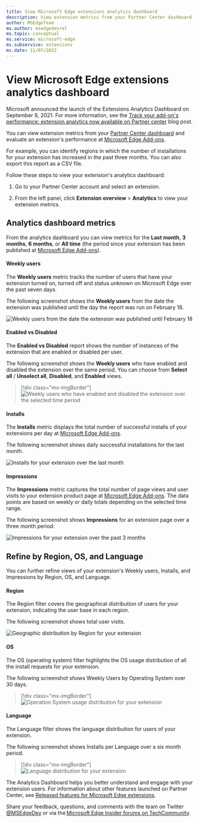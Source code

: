 ```yaml
---
title: View Microsoft Edge extensions analytics dashboard
description: View extension metrics from your Partner Center dashboard and evaluate an extension's performance at Microsoft Edge Add-ons.
author: MSEdgeTeam
ms.author: msedgedevrel
ms.topic: conceptual
ms.service: microsoft-edge
ms.subservice: extensions
ms.date: 11/07/2022
---
```

# View Microsoft Edge extensions analytics dashboard

Microsoft announced the launch of the Extensions Analytics Dashboard on September 8, 2021. For more information, see the [Track your add-on's performance: extension analytics now available on Partner center](https://techcommunity.microsoft.com/t5/articles/track-your-add-on-s-performance-extension-analytics-now/m-p/2733351) blog post.

You can view extension metrics from your [Partner Center dashboard](https://partner.microsoft.com/dashboard/microsoftedge/overview) and evaluate an extension's performance at [Microsoft Edge Add-ons](https://microsoftedge.microsoft.com/addons/).

For example, you can identify regions in which the number of installations for your extension has increased in the past three months. You can also export this report as a CSV file.

Follow these steps to view your extension's analytics dashboard:  

1. Go to your Partner Center account and select an extension.

1. From the left panel, click **Extension overview** > **Analytics** to view your extension metrics.


<!-- ====================================================================== -->
## Analytics dashboard metrics

From the analytics dashboard you can view metrics for the **Last month**, **3 months**, **6 months**, or **All time** (the period since your extension has been published at [Microsoft Edge Add-ons](https://microsoftedge.microsoft.com/addons/)).


<!-- ------------------------------ -->
#### Weekly users

The **Weekly users** metric tracks the number of users that have your extension turned on, turned off and status unknown on Microsoft Edge over the past seven days.

The following screenshot shows the **Weekly users** from the date the extension was published until the day the report was run on February 18.

![Weekly users from the date the extension was published until February 18](./extensions-analytics-images/extensions-analytics-weekly-users.png)


<!-- ------------------------------ -->
#### Enabled vs Disabled

The **Enabled vs Disabled** report shows the number of instances of the extension that are enabled or disabled per user.

The following screenshot shows the **Weekly users** who have enabled and disabled the extension over the same period. You can choose from **Select all** / **Unselect all**, **Disabled**, and **Enabled** views.

> [!div class="mx-imgBorder"]
> ![Weekly users who have enabled and disabled the extension over the selected time period](./extensions-analytics-images/extensions-analytics-enabled-disabled.png)


<!-- ------------------------------ -->
#### Installs

The **Installs** metric displays the total number of successful installs of your extensions per day at [Microsoft Edge Add-ons](https://microsoftedge.microsoft.com/addons/).

The following screenshot shows daily successful installations for the last month.

![Installs for your extension over the last month](./extensions-analytics-images/extensions-analytics-weekly-users-installs.png)


<!-- ------------------------------ -->
#### Impressions

The **Impressions** metric captures the total number of page views and user visits to your extension product page at [Microsoft Edge Add-ons](https://microsoftedge.microsoft.com/addons/).  The data points are based on weekly or daily totals depending on the selected time range.

The following screenshot shows **Impressions** for an extension page over a three month period:

![Impressions for your extension over the past 3 months](./extensions-analytics-images/extensions-analytics-weekly-users-impressions.png)



<!-- ====================================================================== -->
## Refine by Region, OS, and Language

You can further refine views of your extension's Weekly users, Installs, and Impressions by Region, OS, and Language.


<!-- ------------------------------ -->
#### Region

The Region filter covers the geographical distribution of users for your extension, indicating the user base in each region.

The following screenshot shows total user visits.

![Geographic distribution by Region for your extension](./extensions-analytics-images/extensions-analytics-filter-region.png)


<!-- ------------------------------ -->
#### OS

The OS (operating system) filter highlights the OS usage distribution of all the install requests for your extension.

The following screenshot shows Weekly Users by Operating System over 30 days.

> [!div class="mx-imgBorder"]
> ![Operation System usage distribution for your extension](./extensions-analytics-images/extension-analytics-weekly-users-filter-os-30-days.png)


<!-- ------------------------------ -->
#### Language

The Language filter shows the language distribution for users of your extension.

The following screenshot shows Installs per Language over a six month period.

> [!div class="mx-imgBorder"]
> ![Language distribution for your extension](./extensions-analytics-images/extension-analytics-installs-filter-language-6-months.png)

The Analytics Dashboard helps you better understand and engage with your extension users. For information about other 
features launched on Partner Center, see [Released features for Microsoft Edge extensions](../whats-new/released-features.md).

Share your feedback, questions, and comments with the team on Twitter [@MSEdgeDev](https://twitter.com/msedgedev/) or via the [Microsoft Edge Insider forums on TechCommunity](https://techcommunity.microsoft.com/t5/articles/manifest-v3-changes-are-now-available-in-microsoft-edge/m-p/1780254).
